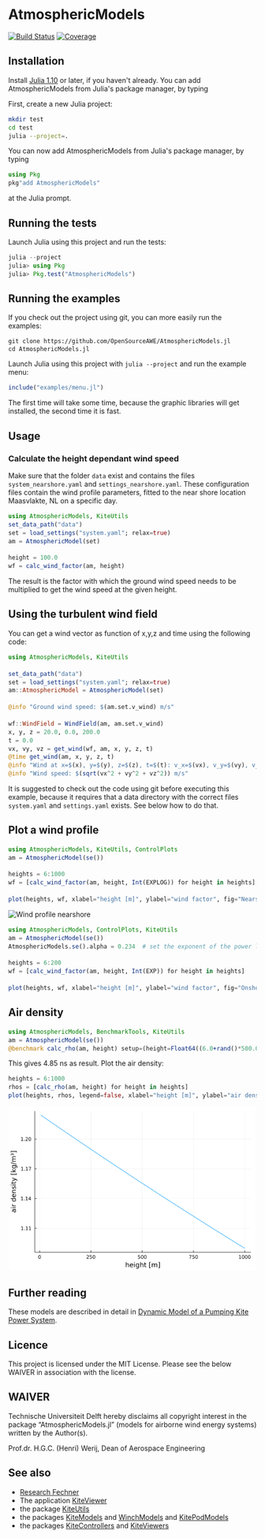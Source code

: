 # AtmosphericModels

[![Build Status](https://github.com/OpenSourceAWE/AtmosphericModels.jl/actions/workflows/CI.yml/badge.svg?branch=main)](https://github.com/OpenSourceAWE/AtmosphericModels.jl/actions/workflows/CI.yml?query=branch%3Amain)
[![Coverage](https://codecov.io/gh/OpenSourceAWE/AtmosphericModels.jl/branch/main/graph/badge.svg)](https://codecov.io/gh/OpenSourceAWE/AtmosphericModels.jl)

## Installation
Install [Julia 1.10](http://www.julialang.org) or later, if you haven't already. You can add AtmosphericModels from  Julia's package manager, by typing 

First, create a new Julia project:
```bash
mkdir test
cd test
julia --project=.
```

You can now add AtmosphericModels from  Julia's package manager, by typing 
```julia
using Pkg
pkg"add AtmosphericModels"
``` 
at the Julia prompt.

## Running the tests
Launch Julia using this project and run the tests:
```julia
julia --project
julia> using Pkg
julia> Pkg.test("AtmosphericModels")
```

## Running the examples
If you check out the project using git, you can more easily run the examples:
```
git clone https://github.com/OpenSourceAWE/AtmosphericModels.jl
cd AtmosphericModels.jl
```
Launch Julia using this project with `julia --project` and run the example menu:
```julia
include("examples/menu.jl")
```
The first time will take some time, because the graphic libraries will get installed, the second time it is fast.

## Usage
### Calculate the height dependant wind speed
Make sure that the folder `data` exist and contains the files `system_nearshore.yaml` and `settings_nearshore.yaml`.
These configuration files contain the wind profile parameters, fitted to the near shore location Maasvlakte, NL
on a specific day.

```julia
using AtmosphericModels, KiteUtils
set_data_path("data")
set = load_settings("system.yaml"; relax=true)
am = AtmosphericModel(set)

height = 100.0
wf = calc_wind_factor(am, height)
```
The result is the factor with which the ground wind speed needs to be multiplied
to get the wind speed at the given height.

## Using the turbulent wind field
You can get a wind vector as function of x,y,z and time using the following code:
```julia
using AtmosphericModels, KiteUtils

set_data_path("data")
set = load_settings("system.yaml"; relax=true)
am::AtmosphericModel = AtmosphericModel(set)

@info "Ground wind speed: $(am.set.v_wind) m/s"

wf::WindField = WindField(am, am.set.v_wind)
x, y, z = 20.0, 0.0, 200.0
t = 0.0
vx, vy, vz = get_wind(wf, am, x, y, z, t)
@time get_wind(am, x, y, z, t)
@info "Wind at x=$(x), y=$(y), z=$(z), t=$(t): v_x=$(vx), v_y=$(vy), v_z=$(vz)"
@info "Wind speed: $(sqrt(vx^2 + vy^2 + vz^2)) m/s"
```
It is suggested to check out the code using git before executing this example,
because it requires that a data directory with the correct files `system.yaml`
and `settings.yaml` exists. See below how to do that.

## Plot a wind profile
```julia
using AtmosphericModels, KiteUtils, ControlPlots
am = AtmosphericModel(se())

heights = 6:1000
wf = [calc_wind_factor(am, height, Int(EXPLOG)) for height in heights]

plot(heights, wf, xlabel="height [m]", ylabel="wind factor", fig="Nearshore")
```
![Wind profile nearshore](nearshore.png)
```julia
using AtmosphericModels, ControlPlots, KiteUtils
am = AtmosphericModel(se())
AtmosphericModels.se().alpha = 0.234  # set the exponent of the power law

heights = 6:200
wf = [calc_wind_factor(am, height, Int(EXP)) for height in heights]

plot(heights, wf, xlabel="height [m]", ylabel="wind factor", fig="Onshore")
```

## Air density
```julia
using AtmosphericModels, BenchmarkTools, KiteUtils
am = AtmosphericModel(se())
@benchmark calc_rho(am, height) setup=(height=Float64((6.0+rand()*500.0)))
```
This gives 4.85 ns as result. Plot the air density:
```julia
heights = 6:1000
rhos = [calc_rho(am, height) for height in heights]
plot(heights, rhos, legend=false, xlabel="height [m]", ylabel="air density [kg/m³]")
```
<p align="center"><img src="./docs/src/airdensity.png" width="500" /></p>

## Further reading
These models are described in detail in [Dynamic Model of a Pumping Kite Power System](http://arxiv.org/abs/1406.6218).

## Licence
This project is licensed under the MIT License. Please see the below WAIVER in association with the license.

## WAIVER
Technische Universiteit Delft hereby disclaims all copyright interest in the package “AtmosphericModels.jl” (models for airborne wind energy systems) written by the Author(s).

Prof.dr. H.G.C. (Henri) Werij, Dean of Aerospace Engineering

## See also
- [Research Fechner](https://research.tudelft.nl/en/publications/?search=Uwe+Fechner&pageSize=50&ordering=rating&descending=true)
- The application [KiteViewer](https://github.com/ufechner7/KiteViewer)
- the package [KiteUtils](https://github.com/ufechner7/KiteUtils.jl)
- the packages [KiteModels](https://github.com/ufechner7/KiteModels.jl) and [WinchModels](https://github.com/aenarete/WinchModels.jl) and [KitePodModels](https://github.com/aenarete/KitePodModels.jl)
- the packages [KiteControllers](https://github.com/aenarete/KiteControllers.jl) and [KiteViewers](https://github.com/aenarete/KiteViewers.jl)

